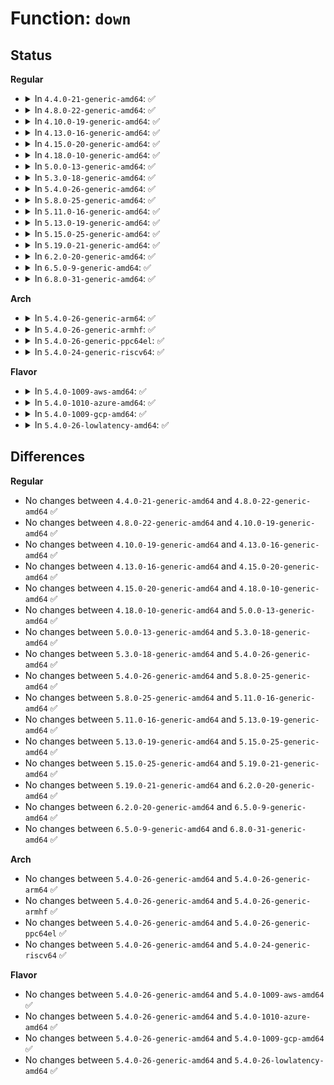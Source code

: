 # Function: <code>down</code>

## Status
<b>Regular</b>
<ul>
<li>
<details>
<summary>In <code>4.4.0-21-generic-amd64</code>: ✅</summary>

```c
void down(struct semaphore * sem)
```

```json
{
  "name": "down",
  "collision_type": "Unique Global",
  "inline_type": "No",
  "funcs": [
    {
      "addr": 18446744071579671856,
      "name": "down",
      "external": true,
      "loc": "kernel/locking/semaphore.c:53",
      "file": "kernel/locking/semaphore.c",
      "inline": "seen, unknown",
      "caller_inline": [],
      "caller_func": [
        "kernel/printk/printk.c:console_lock",
        "kernel/printk/printk.c:resume_console",
        "net/core/netpoll.c:netpoll_poll_disable"
      ]
    }
  ],
  "symbols": [
    {
      "addr": 18446744071579671856,
      "name": "down",
      "section": ".text",
      "bind": "STB_GLOBAL",
      "size": 71
    }
  ]
}
```
</details>
</li>
<li>
<details>
<summary>In <code>4.8.0-22-generic-amd64</code>: ✅</summary>

```c
void down(struct semaphore * sem)
```

```json
{
  "name": "down",
  "collision_type": "Unique Global",
  "inline_type": "No",
  "funcs": [
    {
      "addr": 18446744071579690672,
      "name": "down",
      "external": true,
      "loc": "kernel/locking/semaphore.c:53",
      "file": "kernel/locking/semaphore.c",
      "inline": "seen, unknown",
      "caller_inline": [],
      "caller_func": [
        "kernel/printk/printk.c:console_lock",
        "kernel/printk/printk.c:resume_console",
        "net/core/netpoll.c:netpoll_poll_disable"
      ]
    }
  ],
  "symbols": [
    {
      "addr": 18446744071579690672,
      "name": "down",
      "section": ".text",
      "bind": "STB_GLOBAL",
      "size": 71
    }
  ]
}
```
</details>
</li>
<li>
<details>
<summary>In <code>4.10.0-19-generic-amd64</code>: ✅</summary>

```c
void down(struct semaphore * sem)
```

```json
{
  "name": "down",
  "collision_type": "Unique Global",
  "inline_type": "No",
  "funcs": [
    {
      "addr": 18446744071579718384,
      "name": "down",
      "external": true,
      "loc": "kernel/locking/semaphore.c:53",
      "file": "kernel/locking/semaphore.c",
      "inline": "seen, unknown",
      "caller_inline": [],
      "caller_func": [
        "kernel/printk/printk.c:console_lock",
        "kernel/printk/printk.c:resume_console",
        "net/core/netpoll.c:netpoll_poll_disable"
      ]
    }
  ],
  "symbols": [
    {
      "addr": 18446744071579718384,
      "name": "down",
      "section": ".text",
      "bind": "STB_GLOBAL",
      "size": 71
    }
  ]
}
```
</details>
</li>
<li>
<details>
<summary>In <code>4.13.0-16-generic-amd64</code>: ✅</summary>

```c
void down(struct semaphore * sem)
```

```json
{
  "name": "down",
  "collision_type": "Unique Global",
  "inline_type": "No",
  "funcs": [
    {
      "addr": 18446744071579714240,
      "name": "down",
      "external": true,
      "loc": "kernel/locking/semaphore.c:54",
      "file": "kernel/locking/semaphore.c",
      "inline": "seen, unknown",
      "caller_inline": [],
      "caller_func": [
        "kernel/printk/printk.c:console_lock",
        "kernel/printk/printk.c:resume_console",
        "net/core/netpoll.c:netpoll_poll_disable"
      ]
    }
  ],
  "symbols": [
    {
      "addr": 18446744071579714240,
      "name": "down",
      "section": ".text",
      "bind": "STB_GLOBAL",
      "size": 71
    }
  ]
}
```
</details>
</li>
<li>
<details>
<summary>In <code>4.15.0-20-generic-amd64</code>: ✅</summary>

```c
void down(struct semaphore * sem)
```

```json
{
  "name": "down",
  "collision_type": "Unique Global",
  "inline_type": "No",
  "funcs": [
    {
      "addr": 18446744071579746848,
      "name": "down",
      "external": true,
      "loc": "kernel/locking/semaphore.c:54",
      "file": "kernel/locking/semaphore.c",
      "inline": "seen, unknown",
      "caller_inline": [],
      "caller_func": [
        "kernel/printk/printk.c:console_lock",
        "kernel/printk/printk.c:resume_console",
        "net/core/netpoll.c:netpoll_poll_disable"
      ]
    }
  ],
  "symbols": [
    {
      "addr": 18446744071579746848,
      "name": "down",
      "section": ".text",
      "bind": "STB_GLOBAL",
      "size": 71
    }
  ]
}
```
</details>
</li>
<li>
<details>
<summary>In <code>4.18.0-10-generic-amd64</code>: ✅</summary>

```c
void down(struct semaphore * sem)
```

```json
{
  "name": "down",
  "collision_type": "Unique Global",
  "inline_type": "No",
  "funcs": [
    {
      "addr": 18446744071579781216,
      "name": "down",
      "external": true,
      "loc": "kernel/locking/semaphore.c:54",
      "file": "kernel/locking/semaphore.c",
      "inline": "seen, unknown",
      "caller_inline": [],
      "caller_func": [
        "kernel/printk/printk.c:console_lock",
        "kernel/printk/printk.c:resume_console",
        "net/core/netpoll.c:netpoll_poll_disable"
      ]
    }
  ],
  "symbols": [
    {
      "addr": 18446744071579781216,
      "name": "down",
      "section": ".text",
      "bind": "STB_GLOBAL",
      "size": 71
    }
  ]
}
```
</details>
</li>
<li>
<details>
<summary>In <code>5.0.0-13-generic-amd64</code>: ✅</summary>

```c
void down(struct semaphore * sem)
```

```json
{
  "name": "down",
  "collision_type": "Unique Global",
  "inline_type": "No",
  "funcs": [
    {
      "addr": 18446744071579827792,
      "name": "down",
      "external": true,
      "loc": "kernel/locking/semaphore.c:54",
      "file": "kernel/locking/semaphore.c",
      "inline": "seen, unknown",
      "caller_inline": [],
      "caller_func": [
        "kernel/printk/printk.c:console_lock",
        "kernel/printk/printk.c:resume_console",
        "net/core/netpoll.c:netpoll_poll_disable"
      ]
    }
  ],
  "symbols": [
    {
      "addr": 18446744071579827792,
      "name": "down",
      "section": ".text",
      "bind": "STB_GLOBAL",
      "size": 71
    }
  ]
}
```
</details>
</li>
<li>
<details>
<summary>In <code>5.3.0-18-generic-amd64</code>: ✅</summary>

```c
void down(struct semaphore * sem)
```

```json
{
  "name": "down",
  "collision_type": "Unique Global",
  "inline_type": "No",
  "funcs": [
    {
      "addr": 18446744071579859104,
      "name": "down",
      "external": true,
      "loc": "kernel/locking/semaphore.c:53",
      "file": "kernel/locking/semaphore.c",
      "inline": "seen, unknown",
      "caller_inline": [],
      "caller_func": [
        "kernel/printk/printk.c:console_lock",
        "kernel/printk/printk.c:resume_console",
        "net/core/netpoll.c:netpoll_poll_disable"
      ]
    }
  ],
  "symbols": [
    {
      "addr": 18446744071579859104,
      "name": "down",
      "section": ".text",
      "bind": "STB_GLOBAL",
      "size": 91
    }
  ]
}
```
</details>
</li>
<li>
<details>
<summary>In <code>5.4.0-26-generic-amd64</code>: ✅</summary>

```c
void down(struct semaphore * sem)
```

```json
{
  "name": "down",
  "collision_type": "Unique Global",
  "inline_type": "No",
  "funcs": [
    {
      "addr": 18446744071579907792,
      "name": "down",
      "external": true,
      "loc": "kernel/locking/semaphore.c:53",
      "file": "kernel/locking/semaphore.c",
      "inline": "seen, unknown",
      "caller_inline": [],
      "caller_func": [
        "kernel/printk/printk.c:console_lock",
        "kernel/printk/printk.c:resume_console",
        "net/core/netpoll.c:netpoll_poll_disable"
      ]
    }
  ],
  "symbols": [
    {
      "addr": 18446744071579907792,
      "name": "down",
      "section": ".text",
      "bind": "STB_GLOBAL",
      "size": 91
    }
  ]
}
```
</details>
</li>
<li>
<details>
<summary>In <code>5.8.0-25-generic-amd64</code>: ✅</summary>

```c
void down(struct semaphore * sem)
```

```json
{
  "name": "down",
  "collision_type": "Unique Global",
  "inline_type": "No",
  "funcs": [
    {
      "addr": 18446744071579951952,
      "name": "down",
      "external": true,
      "loc": "kernel/locking/semaphore.c:53",
      "file": "kernel/locking/semaphore.c",
      "inline": "seen, unknown",
      "caller_inline": [],
      "caller_func": [
        "kernel/printk/printk.c:console_start",
        "kernel/printk/printk.c:console_stop",
        "kernel/printk/printk.c:console_device",
        "kernel/printk/printk.c:console_unblank",
        "kernel/printk/printk.c:resume_console",
        "drivers/xen/xenbus/xenbus_probe.c:xenbus_dev_remove",
        "drivers/xen/xenbus/xenbus_probe.c:xenbus_dev_probe",
        "net/core/netpoll.c:netpoll_poll_disable"
      ]
    }
  ],
  "symbols": [
    {
      "addr": 18446744071579951952,
      "name": "down",
      "section": ".text",
      "bind": "STB_GLOBAL",
      "size": 87
    }
  ]
}
```
</details>
</li>
<li>
<details>
<summary>In <code>5.11.0-16-generic-amd64</code>: ✅</summary>

```c
void down(struct semaphore * sem)
```

```json
{
  "name": "down",
  "collision_type": "Unique Global",
  "inline_type": "No",
  "funcs": [
    {
      "addr": 18446744071579940368,
      "name": "down",
      "external": true,
      "loc": "kernel/locking/semaphore.c:53",
      "file": "kernel/locking/semaphore.c",
      "inline": "seen, unknown",
      "caller_inline": [],
      "caller_func": [
        "kernel/printk/printk.c:console_start",
        "kernel/printk/printk.c:console_stop",
        "kernel/printk/printk.c:console_device",
        "kernel/printk/printk.c:console_unblank",
        "kernel/printk/printk.c:resume_console",
        "drivers/xen/xenbus/xenbus_probe.c:xenbus_dev_remove",
        "drivers/xen/xenbus/xenbus_probe.c:xenbus_dev_probe",
        "drivers/md/dm.c:__set_swap_bios_limit",
        "net/core/netpoll.c:netpoll_poll_disable"
      ]
    }
  ],
  "symbols": [
    {
      "addr": 18446744071579940368,
      "name": "down",
      "section": ".text",
      "bind": "STB_GLOBAL",
      "size": 87
    }
  ]
}
```
</details>
</li>
<li>
<details>
<summary>In <code>5.13.0-19-generic-amd64</code>: ✅</summary>

```c
void down(struct semaphore * sem)
```

```json
{
  "name": "down",
  "collision_type": "Unique Global",
  "inline_type": "No",
  "funcs": [
    {
      "addr": 18446744071579947888,
      "name": "down",
      "external": true,
      "loc": "kernel/locking/semaphore.c:53",
      "file": "kernel/locking/semaphore.c",
      "inline": "seen, unknown",
      "caller_inline": [],
      "caller_func": [
        "kernel/printk/printk.c:console_start",
        "kernel/printk/printk.c:console_stop",
        "kernel/printk/printk.c:console_device",
        "kernel/printk/printk.c:console_unblank",
        "kernel/printk/printk.c:resume_console",
        "drivers/xen/xenbus/xenbus_probe.c:xenbus_dev_remove",
        "drivers/xen/xenbus/xenbus_probe.c:xenbus_dev_probe",
        "drivers/md/dm.c:__set_swap_bios_limit",
        "net/core/netpoll.c:netpoll_poll_disable"
      ]
    }
  ],
  "symbols": [
    {
      "addr": 18446744071579947888,
      "name": "down",
      "section": ".text",
      "bind": "STB_GLOBAL",
      "size": 87
    }
  ]
}
```
</details>
</li>
<li>
<details>
<summary>In <code>5.15.0-25-generic-amd64</code>: ✅</summary>

```c
void down(struct semaphore * sem)
```

```json
{
  "name": "down",
  "collision_type": "Unique Global",
  "inline_type": "No",
  "funcs": [
    {
      "addr": 18446744071580076960,
      "name": "down",
      "external": true,
      "loc": "kernel/locking/semaphore.c:53",
      "file": "kernel/locking/semaphore.c",
      "inline": "seen, unknown",
      "caller_inline": [],
      "caller_func": [
        "kernel/printk/printk.c:console_start",
        "kernel/printk/printk.c:console_stop",
        "kernel/printk/printk.c:console_device",
        "kernel/printk/printk.c:console_unblank",
        "kernel/printk/printk.c:resume_console",
        "drivers/xen/xenbus/xenbus_probe.c:xenbus_dev_remove",
        "drivers/xen/xenbus/xenbus_probe.c:xenbus_dev_probe",
        "drivers/md/dm.c:__set_swap_bios_limit",
        "net/core/netpoll.c:netpoll_poll_disable"
      ]
    }
  ],
  "symbols": [
    {
      "addr": 18446744071580076960,
      "name": "down",
      "section": ".text",
      "bind": "STB_GLOBAL",
      "size": 95
    }
  ]
}
```
</details>
</li>
<li>
<details>
<summary>In <code>5.19.0-21-generic-amd64</code>: ✅</summary>

```c
void down(struct semaphore * sem)
```

```json
{
  "name": "down",
  "collision_type": "Unique Global",
  "inline_type": "No",
  "funcs": [
    {
      "addr": 18446744071580212752,
      "name": "down",
      "external": true,
      "loc": "kernel/locking/semaphore.c:54",
      "file": "kernel/locking/semaphore.c",
      "inline": "seen, unknown",
      "caller_inline": [],
      "caller_func": [
        "kernel/printk/printk.c:__pr_flush",
        "kernel/printk/printk.c:console_start",
        "kernel/printk/printk.c:console_stop",
        "kernel/printk/printk.c:console_device",
        "kernel/printk/printk.c:console_unblank",
        "kernel/printk/printk.c:resume_console",
        "drivers/xen/xenbus/xenbus_probe.c:xenbus_dev_remove",
        "drivers/xen/xenbus/xenbus_probe.c:xenbus_dev_probe",
        "drivers/md/dm.c:__map_bio",
        "drivers/md/dm.c:__set_swap_bios_limit",
        "net/core/netpoll.c:netpoll_poll_disable"
      ]
    }
  ],
  "symbols": [
    {
      "addr": 18446744071580212752,
      "name": "down",
      "section": ".text",
      "bind": "STB_GLOBAL",
      "size": 114
    }
  ]
}
```
</details>
</li>
<li>
<details>
<summary>In <code>6.2.0-20-generic-amd64</code>: ✅</summary>

```c
void down(struct semaphore * sem)
```

```json
{
  "name": "down",
  "collision_type": "Unique Global",
  "inline_type": "No",
  "funcs": [
    {
      "addr": 18446744071596475856,
      "name": "down",
      "external": true,
      "loc": "kernel/locking/semaphore.c:54",
      "file": "kernel/locking/semaphore.c",
      "inline": "seen, unknown",
      "caller_inline": [],
      "caller_func": [
        "kernel/printk/printk.c:register_console",
        "kernel/printk/printk.c:register_console",
        "kernel/printk/printk.c:console_device",
        "kernel/printk/printk.c:console_unblank",
        "kernel/printk/printk.c:resume_console",
        "kernel/printk/printk.c:suspend_console",
        "drivers/xen/xenbus/xenbus_probe.c:xenbus_dev_remove",
        "drivers/xen/xenbus/xenbus_probe.c:xenbus_dev_probe",
        "drivers/md/dm.c:__map_bio",
        "drivers/md/dm.c:__set_swap_bios_limit",
        "net/core/netpoll.c:netpoll_poll_disable"
      ]
    }
  ],
  "symbols": [
    {
      "addr": 18446744071596475856,
      "name": "down",
      "section": ".text",
      "bind": "STB_GLOBAL",
      "size": 114
    }
  ]
}
```
</details>
</li>
<li>
<details>
<summary>In <code>6.5.0-9-generic-amd64</code>: ✅</summary>

```c
void down(struct semaphore * sem)
```

```json
{
  "name": "down",
  "collision_type": "Unique Global",
  "inline_type": "No",
  "funcs": [
    {
      "addr": 18446744071597017440,
      "name": "down",
      "external": true,
      "loc": "kernel/locking/semaphore.c:54",
      "file": "kernel/locking/semaphore.c",
      "inline": "seen, unknown",
      "caller_inline": [],
      "caller_func": [
        "kernel/printk/printk.c:register_console",
        "kernel/printk/printk.c:register_console",
        "kernel/printk/printk.c:console_device",
        "kernel/printk/printk.c:console_unblank",
        "kernel/printk/printk.c:resume_console",
        "kernel/printk/printk.c:suspend_console",
        "drivers/xen/xenbus/xenbus_probe.c:xenbus_dev_remove",
        "drivers/xen/xenbus/xenbus_probe.c:xenbus_dev_probe",
        "drivers/md/dm.c:__map_bio",
        "drivers/md/dm.c:__set_swap_bios_limit",
        "net/core/netpoll.c:netpoll_poll_disable"
      ]
    }
  ],
  "symbols": [
    {
      "addr": 18446744071597017440,
      "name": "down",
      "section": ".text",
      "bind": "STB_GLOBAL",
      "size": 114
    }
  ]
}
```
</details>
</li>
<li>
<details>
<summary>In <code>6.8.0-31-generic-amd64</code>: ✅</summary>

```c
void down(struct semaphore * sem)
```

```json
{
  "name": "down",
  "collision_type": "Unique Global",
  "inline_type": "No",
  "funcs": [
    {
      "addr": 18446744071597946784,
      "name": "down",
      "external": true,
      "loc": "kernel/locking/semaphore.c:54",
      "file": "kernel/locking/semaphore.c",
      "inline": "seen, unknown",
      "caller_inline": [],
      "caller_func": [
        "kernel/printk/printk.c:register_console",
        "kernel/printk/printk.c:register_console",
        "kernel/printk/printk.c:console_device",
        "kernel/printk/printk.c:console_unblank",
        "drivers/xen/xenbus/xenbus_probe.c:xenbus_dev_remove",
        "drivers/xen/xenbus/xenbus_probe.c:xenbus_dev_probe",
        "drivers/md/dm.c:__map_bio",
        "drivers/md/dm.c:__set_swap_bios_limit",
        "net/core/netpoll.c:netpoll_poll_disable"
      ]
    }
  ],
  "symbols": [
    {
      "addr": 18446744071597946784,
      "name": "down",
      "section": ".text",
      "bind": "STB_GLOBAL",
      "size": 114
    }
  ]
}
```
</details>
</li>
</ul>
<b>Arch</b>
<ul>
<li>
<details>
<summary>In <code>5.4.0-26-generic-arm64</code>: ✅</summary>

```c
void down(struct semaphore * sem)
```

```json
{
  "name": "down",
  "collision_type": "Unique Global",
  "inline_type": "No",
  "funcs": [
    {
      "addr": 18446603336491109048,
      "name": "down",
      "external": true,
      "loc": "kernel/locking/semaphore.c:53",
      "file": "kernel/locking/semaphore.c",
      "inline": "seen, unknown",
      "caller_inline": [],
      "caller_func": [
        "kernel/printk/printk.c:console_lock",
        "kernel/printk/printk.c:resume_console",
        "net/core/netpoll.c:netpoll_poll_disable"
      ]
    }
  ],
  "symbols": [
    {
      "addr": 18446603336491109048,
      "name": "down",
      "section": ".text",
      "bind": "STB_GLOBAL",
      "size": 176
    }
  ]
}
```
</details>
</li>
<li>
<details>
<summary>In <code>5.4.0-26-generic-armhf</code>: ✅</summary>

```c
void down(struct semaphore * sem)
```

```json
{
  "name": "down",
  "collision_type": "Unique Global",
  "inline_type": "No",
  "funcs": [
    {
      "addr": 3225112596,
      "name": "down",
      "external": true,
      "loc": "kernel/locking/semaphore.c:53",
      "file": "kernel/locking/semaphore.c",
      "inline": "seen, unknown",
      "caller_inline": [],
      "caller_func": [
        "kernel/printk/printk.c:console_lock",
        "kernel/printk/printk.c:resume_console",
        "net/core/netpoll.c:netpoll_poll_disable"
      ]
    }
  ],
  "symbols": [
    {
      "addr": 3225112596,
      "name": "down",
      "section": ".text",
      "bind": "STB_GLOBAL",
      "size": 104
    }
  ]
}
```
</details>
</li>
<li>
<details>
<summary>In <code>5.4.0-26-generic-ppc64el</code>: ✅</summary>

```c
void down(struct semaphore * sem)
```

```json
{
  "name": "down",
  "collision_type": "Unique Global",
  "inline_type": "No",
  "funcs": [
    {
      "addr": 13835058055284000608,
      "name": "down",
      "external": true,
      "loc": "kernel/locking/semaphore.c:53",
      "file": "kernel/locking/semaphore.c",
      "inline": "seen, unknown",
      "caller_inline": [],
      "caller_func": [
        "kernel/printk/printk.c:console_lock",
        "kernel/printk/printk.c:resume_console",
        "net/core/netpoll.c:netpoll_poll_disable"
      ]
    }
  ],
  "symbols": [
    {
      "addr": 13835058055284000608,
      "name": "down",
      "section": ".text",
      "bind": "STB_GLOBAL",
      "size": 160
    }
  ]
}
```
</details>
</li>
<li>
<details>
<summary>In <code>5.4.0-24-generic-riscv64</code>: ✅</summary>

```c
void down(struct semaphore * sem)
```

```json
{
  "name": "down",
  "collision_type": "Unique Global",
  "inline_type": "No",
  "funcs": [
    {
      "addr": 18446743936271689202,
      "name": "down",
      "external": true,
      "loc": "kernel/locking/semaphore.c:53",
      "file": "kernel/locking/semaphore.c",
      "inline": "seen, unknown",
      "caller_inline": [],
      "caller_func": [
        "kernel/printk/printk.c:console_lock",
        "kernel/printk/printk.c:resume_console",
        "net/core/netpoll.c:netpoll_poll_disable"
      ]
    }
  ],
  "symbols": [
    {
      "addr": 18446743936271689202,
      "name": "down",
      "section": ".text",
      "bind": "STB_GLOBAL",
      "size": 100
    }
  ]
}
```
</details>
</li>
</ul>
<b>Flavor</b>
<ul>
<li>
<details>
<summary>In <code>5.4.0-1009-aws-amd64</code>: ✅</summary>

```c
void down(struct semaphore * sem)
```

```json
{
  "name": "down",
  "collision_type": "Unique Global",
  "inline_type": "No",
  "funcs": [
    {
      "addr": 18446744071579879904,
      "name": "down",
      "external": true,
      "loc": "kernel/locking/semaphore.c:53",
      "file": "kernel/locking/semaphore.c",
      "inline": "seen, unknown",
      "caller_inline": [],
      "caller_func": [
        "kernel/printk/printk.c:console_lock",
        "kernel/printk/printk.c:resume_console",
        "net/core/netpoll.c:netpoll_poll_disable"
      ]
    }
  ],
  "symbols": [
    {
      "addr": 18446744071579879904,
      "name": "down",
      "section": ".text",
      "bind": "STB_GLOBAL",
      "size": 91
    }
  ]
}
```
</details>
</li>
<li>
<details>
<summary>In <code>5.4.0-1010-azure-amd64</code>: ✅</summary>

```c
void down(struct semaphore * sem)
```

```json
{
  "name": "down",
  "collision_type": "Unique Global",
  "inline_type": "No",
  "funcs": [
    {
      "addr": 18446744071579814896,
      "name": "down",
      "external": true,
      "loc": "kernel/locking/semaphore.c:53",
      "file": "kernel/locking/semaphore.c",
      "inline": "seen, unknown",
      "caller_inline": [],
      "caller_func": [
        "kernel/printk/printk.c:console_lock",
        "kernel/printk/printk.c:resume_console",
        "drivers/hv/vmbus_drv.c:vmbus_free_mmio",
        "drivers/hv/vmbus_drv.c:vmbus_allocate_mmio",
        "net/core/netpoll.c:netpoll_poll_disable"
      ]
    }
  ],
  "symbols": [
    {
      "addr": 18446744071579814896,
      "name": "down",
      "section": ".text",
      "bind": "STB_GLOBAL",
      "size": 91
    }
  ]
}
```
</details>
</li>
<li>
<details>
<summary>In <code>5.4.0-1009-gcp-amd64</code>: ✅</summary>

```c
void down(struct semaphore * sem)
```

```json
{
  "name": "down",
  "collision_type": "Unique Global",
  "inline_type": "No",
  "funcs": [
    {
      "addr": 18446744071579868064,
      "name": "down",
      "external": true,
      "loc": "kernel/locking/semaphore.c:53",
      "file": "kernel/locking/semaphore.c",
      "inline": "seen, unknown",
      "caller_inline": [],
      "caller_func": [
        "kernel/printk/printk.c:console_lock",
        "kernel/printk/printk.c:resume_console",
        "net/core/netpoll.c:netpoll_poll_disable"
      ]
    }
  ],
  "symbols": [
    {
      "addr": 18446744071579868064,
      "name": "down",
      "section": ".text",
      "bind": "STB_GLOBAL",
      "size": 91
    }
  ]
}
```
</details>
</li>
<li>
<details>
<summary>In <code>5.4.0-26-lowlatency-amd64</code>: ✅</summary>

```c
void down(struct semaphore * sem)
```

```json
{
  "name": "down",
  "collision_type": "Unique Global",
  "inline_type": "No",
  "funcs": [
    {
      "addr": 18446744071579913488,
      "name": "down",
      "external": true,
      "loc": "kernel/locking/semaphore.c:53",
      "file": "kernel/locking/semaphore.c",
      "inline": "seen, unknown",
      "caller_inline": [],
      "caller_func": [
        "kernel/printk/printk.c:unregister_console",
        "kernel/printk/printk.c:register_console",
        "kernel/printk/printk.c:console_start",
        "kernel/printk/printk.c:console_stop",
        "kernel/printk/printk.c:console_device",
        "kernel/printk/printk.c:console_unblank",
        "kernel/printk/printk.c:resume_console",
        "kernel/printk/printk.c:suspend_console",
        "net/core/netpoll.c:netpoll_poll_disable"
      ]
    }
  ],
  "symbols": [
    {
      "addr": 18446744071579913488,
      "name": "down",
      "section": ".text",
      "bind": "STB_GLOBAL",
      "size": 91
    }
  ]
}
```
</details>
</li>
</ul>

## Differences
<b>Regular</b>
<ul>
<li>
No changes between <code>4.4.0-21-generic-amd64</code> and <code>4.8.0-22-generic-amd64</code> ✅
</li>
<li>
No changes between <code>4.8.0-22-generic-amd64</code> and <code>4.10.0-19-generic-amd64</code> ✅
</li>
<li>
No changes between <code>4.10.0-19-generic-amd64</code> and <code>4.13.0-16-generic-amd64</code> ✅
</li>
<li>
No changes between <code>4.13.0-16-generic-amd64</code> and <code>4.15.0-20-generic-amd64</code> ✅
</li>
<li>
No changes between <code>4.15.0-20-generic-amd64</code> and <code>4.18.0-10-generic-amd64</code> ✅
</li>
<li>
No changes between <code>4.18.0-10-generic-amd64</code> and <code>5.0.0-13-generic-amd64</code> ✅
</li>
<li>
No changes between <code>5.0.0-13-generic-amd64</code> and <code>5.3.0-18-generic-amd64</code> ✅
</li>
<li>
No changes between <code>5.3.0-18-generic-amd64</code> and <code>5.4.0-26-generic-amd64</code> ✅
</li>
<li>
No changes between <code>5.4.0-26-generic-amd64</code> and <code>5.8.0-25-generic-amd64</code> ✅
</li>
<li>
No changes between <code>5.8.0-25-generic-amd64</code> and <code>5.11.0-16-generic-amd64</code> ✅
</li>
<li>
No changes between <code>5.11.0-16-generic-amd64</code> and <code>5.13.0-19-generic-amd64</code> ✅
</li>
<li>
No changes between <code>5.13.0-19-generic-amd64</code> and <code>5.15.0-25-generic-amd64</code> ✅
</li>
<li>
No changes between <code>5.15.0-25-generic-amd64</code> and <code>5.19.0-21-generic-amd64</code> ✅
</li>
<li>
No changes between <code>5.19.0-21-generic-amd64</code> and <code>6.2.0-20-generic-amd64</code> ✅
</li>
<li>
No changes between <code>6.2.0-20-generic-amd64</code> and <code>6.5.0-9-generic-amd64</code> ✅
</li>
<li>
No changes between <code>6.5.0-9-generic-amd64</code> and <code>6.8.0-31-generic-amd64</code> ✅
</li>
</ul>
<b>Arch</b>
<ul>
<li>
No changes between <code>5.4.0-26-generic-amd64</code> and <code>5.4.0-26-generic-arm64</code> ✅
</li>
<li>
No changes between <code>5.4.0-26-generic-amd64</code> and <code>5.4.0-26-generic-armhf</code> ✅
</li>
<li>
No changes between <code>5.4.0-26-generic-amd64</code> and <code>5.4.0-26-generic-ppc64el</code> ✅
</li>
<li>
No changes between <code>5.4.0-26-generic-amd64</code> and <code>5.4.0-24-generic-riscv64</code> ✅
</li>
</ul>
<b>Flavor</b>
<ul>
<li>
No changes between <code>5.4.0-26-generic-amd64</code> and <code>5.4.0-1009-aws-amd64</code> ✅
</li>
<li>
No changes between <code>5.4.0-26-generic-amd64</code> and <code>5.4.0-1010-azure-amd64</code> ✅
</li>
<li>
No changes between <code>5.4.0-26-generic-amd64</code> and <code>5.4.0-1009-gcp-amd64</code> ✅
</li>
<li>
No changes between <code>5.4.0-26-generic-amd64</code> and <code>5.4.0-26-lowlatency-amd64</code> ✅
</li>
</ul>
